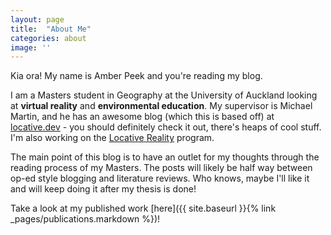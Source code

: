 ```yaml
---
layout: page
title:  "About Me"
categories: about
image: ''
---
```


Kia ora! My name is Amber Peek and you're reading my blog.

I am a Masters student in Geography at the University of Auckland looking at **virtual reality** and **environmental education**. My supervisor is Michael Martin, and he has an awesome blog (which this is based off) at [locative.dev](https://locative.dev/) - you should definitely check it out, there's heaps of cool stuff. I'm also working on the [Locative Reality](https://reality.locative.dev/) program.

The main point of this blog is to have an outlet for my thoughts through the reading process of my Masters. The posts will likely be half way between op-ed style blogging and literature reviews. Who knows, maybe I'll like it and will keep doing it after my thesis is done!

Take a look at my published work [here]({{ site.baseurl }}{% link _pages/publications.markdown %})!
